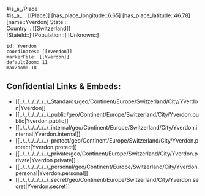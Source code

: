 ﻿---
location: [46.78,6.65] 
mapzoom: [7,12] 
mapmarker: city 
type: City
tags:
- geo/City


SpocWebEntityId: 35760
isDeleted: false
confidential: public

---
#is_a_/Place  
#is_a_ :: [[Place]] 
[has_place_longitude::6.65] 
[has_place_latitude::46.78] 
[name::Yverdon] 
State ::  
Country :: [[Switzerland]]  
[StateId::] 
[Population::] 
[Unknown::] 


```leaflet
id: Yverdon
coordinates: [[Yverdon]] 
markerFile: [[Yverdon]] 
defaultZoom: 11 
maxZoom: 18
```


## Confidential Links & Embeds: 
- [[../../../../../../_Standards/geo/Continent/Europe/Switzerland/City/Yverdon|Yverdon]] 
- [[../../../../../../_public/geo/Continent/Europe/Switzerland/City/Yverdon.public|Yverdon.public]] 
- [[../../../../../../_internal/geo/Continent/Europe/Switzerland/City/Yverdon.internal|Yverdon.internal]] 
- [[../../../../../../_protect/geo/Continent/Europe/Switzerland/City/Yverdon.protect|Yverdon.protect]] 
- [[../../../../../../_private/geo/Continent/Europe/Switzerland/City/Yverdon.private|Yverdon.private]] 
- [[../../../../../../_personal/geo/Continent/Europe/Switzerland/City/Yverdon.personal|Yverdon.personal]] 
- [[../../../../../../_secret/geo/Continent/Europe/Switzerland/City/Yverdon.secret|Yverdon.secret]] 
